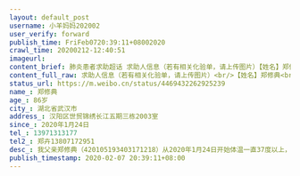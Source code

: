 ```yaml
---
layout: default_post
username: 小羊妈妈202002
user_verify: forward
publish_time: FriFeb0720:39:11+08002020
crawl_time: 20200212-12:40:51
imageurl: 
content_brief: 肺炎患者求助超话 求助人信息（若有相关化验单，请上传图片）【姓名】郑修典【年龄】86岁【所在城市】湖北省武汉市【所在小区、社区】汉阳区世贸锦绣长江五期三栋2003室【患病时间】2020年1月24日【联系方式】13971313177【其他紧急联系人】郑卉13807172951【病情描述】 我父亲郑修典（42 ...全文
content_full_raw: 求助人信息（若有相关化验单，请上传图片）<br/>【姓名】郑修典<br/>【年龄】86岁<br/>【所在城市】湖北省武汉市<br/>【所在小区、社区】汉阳区世贸锦绣长江五期三栋2003室<br/>【患病时间】2020年1月24日<br/>【联系方式】13971313177<br/>【其他紧急联系人】郑卉13807172951<br/>【病情描述】<br/>我父亲郑修典（420105193403171218）从2020年1月24日开始体温一直37度以上，2020年1月30日开始，超过38度，2月2日在市四医院通过CT、血液检测为双肺感染，初步确定病毒性肺炎。目前在武汉市汉阳区世贸锦绣长江五期三栋2003室家中单独隔离。2月3日在家上吐下泄。2月4日到武汉市五医院看病，医生开了药让他回家。2月6日已做核酸检测，结果还未收到。2月7日呼吸困难。近段时间，本人一家三口与老人有接触，现己在金色雅园家中自我隔离。老人86岁了，一人在家隔离，又没人照顾，希望马上安排他住院治疗。谢谢🙏。
status_url: https://m.weibo.cn/status/4469432262925239
name_: 郑修典
age_: 86岁
city_: 湖北省武汉市
address_: 汉阳区世贸锦绣长江五期三栋2003室
since_: 2020年1月24日
tel_: 13971313177
tel2_: 郑卉13807172951
desc_: 我父亲郑修典（420105193403171218）从2020年1月24日开始体温一直37度以上，2020年1月30日开始，超过38度，2月2日在市四医院通过CT、血液检测为双肺感染，初步确定病毒性肺炎。目前在武汉市汉阳区世贸锦绣长江五期三栋2003室家中单独隔离。2月3日在家上吐下泄。2月4日到武汉市五医院看病，医生开了药让他回家。2月6日已做核酸检测，结果还未收到。2月7日呼吸困难。近段时间，本人一家三口与老人有接触，现己在金色雅园家中自我隔离。老人86岁了，一人在家隔离，又没人照顾，希望马上安排他住院治疗。谢谢🙏。
publish_timestamp: 2020-02-07 20:39:11+08:00
---
```

